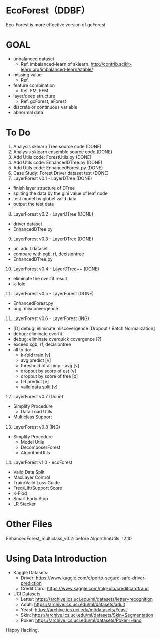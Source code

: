 # EcoForest（DDBF）
Eco-Forest is more effective version of gcForest

# GOAL
- unbalanced dataset
  - Ref. imbalanced-learn of sklearn. http://contrib.scikit-learn.org/imbalanced-learn/stable/
- missing value
  - Ref. 
- feature combination
  - Ref. FM, FFM
- layer/deep structure
  - Ref. gcForest, eForest
- discrete or continuous variable
- abnormal data

# To Do
1. Analysis sklearn Tree source code (DONE)
2. Analysis sklearn ensemble source code (DONE)
3. Add Utils code: ForestUtils.py (DONE)
4. Add Utils code: EnhancedDTree.py (DONE)
5. Add Utils code: EnhancedForest.py (DONE)
6. Case Study: Forest Driver dataset test (DONE)
7. LayerForest v0.1 - LayerDTree (DONE)
  - finish layer structure of DTree
  - spliting the data by the gini value of leaf node
  - test model by globel vaild data 
  - output the test data
8. LayerForest v0.2 - LayerDTree (DONE)
  - driver dataset
  - EnhancedDTree.py
9. LayerForest v0.3 - LayerDTree (DONE)
  - uci adult dataset
  - compare with xgb, rf, decisiontree
  - EnhancedDTree.py
10. LayerForest v0.4 - LayerDTree++ (DONE)
  - eliminate the overfit result
  - k-fold
11. LayerForest v0.5 - LayerForest (DONE)
  - EnhancedForest.py
  - bug: misconvergence
11. LayerForest v0.6 - LayerForest (ING)
  - [D] debug: eliminate miscovergence [Dropout \ Batch Normalization]
  - debug: eliminate overfit
  - debug: eliminate overquick covergence [?]
  - exceed xgb, rf, decisiontree
  - all to do:
    - k-fold train [v]
    - avg predict [v]
    - threshold of all imp - avg [v]
    - dropout by score of est [v]
    - dropout by score of tree [x]
    - LR predict [v]
    - vaild data split [v]
12. LayerForest v0.7 (Done)
  - Simplify Procedure
    - Data Load Utils
  - Multiclass Support
13. LayerForest v0.8 (ING)
  - Simplify Procedure
    - Model Utils
    - DecomposerForest
    - AlgorithmUtils
14. LayerForest v1.0 - ecoForest
  - Vaild Data Split
  - MaxLayer Control
  - Train/Vaild Loss Guide
  - Freq/Lift/Support Score
  - K-Flod
  - Smart Early Stop
  - LR Stacker

# Other Files
EnhancedForest_multiclass_v0.2: before AlgorithmUtils. 12.10

# Using Data Introduction
- Kaggle Datasets:
  - Driver: https://www.kaggle.com/c/porto-seguro-safe-driver-prediction
  - Credit Card: https://www.kaggle.com/mlg-ulb/creditcardfraud
- UCI Datasets
  - Letter: https://archive.ics.uci.edu/ml/datasets/letter+recognition
  - Adult: https://archive.ics.uci.edu/ml/datasets/adult
  - Yeast: https://archive.ics.uci.edu/ml/datasets/Yeast
  - Skin: https://archive.ics.uci.edu/ml/datasets/Skin+Segmentation
  - Poker: https://archive.ics.uci.edu/ml/datasets/Poker+Hand


Happy Hacking.
